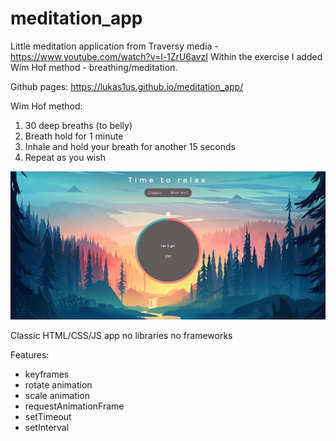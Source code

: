 # meditation_app

Little meditation application from Traversy media - https://www.youtube.com/watch?v=l-1ZrU6avzI
Within the exercise I added Wim Hof method - breathing/meditation.
 
Github pages: https://lukas1us.github.io/meditation_app/

Wim Hof method:
1. 30 deep breaths (to belly)
2. Breath hold for 1 minute
3. Inhale and hold your breath for another 15 seconds
4. Repeat as you wish

![web_showcase](https://github.com/lukas1us/meditation_app/blob/master/dist/img/screenshot.png)

Classic HTML/CSS/JS app no libraries no frameworks

Features:
- keyframes 
- rotate animation
- scale animation
- requestAnimationFrame
- setTimeout
- setInterval
